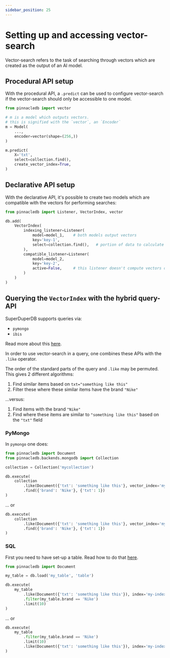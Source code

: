 ```yaml
---
sidebar_position: 25
---
```


# Setting up and accessing vector-search

Vector-search refers to the task of searching through vectors 
which are created as the output of an AI model.

## Procedural API setup

With the procedural API, a `.predict` can be used to configure vector-search
if the vector-search should only be accessible to one model.

```python
from pinnacledb import vector

# m is a model which outputs vectors.
# this is signified with the `vector`, an `Encoder`
m = Model(
    ...,
    encoder=vector(shape=(256,))
)

m.predict(
    X='txt',
    select=collection.find(),
    create_vector_index=True,
)
```

## Declarative API setup

With the declarative API, it's possible to create two models 
which are compatible with the vectors for performing searches:

```python
from pinnacledb import Listener, VectorIndex, vector

db.add(
    VectorIndex(
        indexing_listener=Listener(
            model=model_1,    # both models output vectors
            key='key-1',
            select=collection.find(),   # portion of data to calculate vectors for
        ),
        compatible_listener=Listener(
            model=model_2,
            key='key-2',
            active=False,     # this listener doesn't compute vectors on incoming data
        )
    )
)
```

## Querying the `VectorIndex` with the hybrid query-API

SuperDuperDB supports queries via:

- `pymongo`
- `ibis`

Read more about this [here](../data_integrations/supported_query_APIs.md).

In order to use vector-search in a query, one combines these APIs with the `.like` operator.

The order of the standard parts of the query and `.like` may be permuted. This gives 
2 different algorithms:

1. Find similar items based on `txt="something like this"`
2. Filter these where these similar items have the brand `"Nike"`

...versus:

1. Find items with the brand `"Nike"`
2. Find where these items are similar to `"something like this"` based on the `"txt"` field

### PyMongo

In `pymongo` one does:

```python
from pinnacledb import Document
from pinnacledb.backends.mongodb import Collection

collection = Collection('mycollection')

db.execute(
    collection
        .like(Document({'txt': 'something like this'}, vector_index='my-index'))
        .find({'brand': 'Nike'}, {'txt': 1})
)
```

... or

```python
db.execute(
    collection
        .like(Document({'txt': 'something like this'}, vector_index='my-index'))
        .find({'brand': 'Nike'}, {'txt': 1})
)
```

### SQL

First you need to have set-up a table. Read how to do that [here](../data_integrations/sql.md).

```python
from pinnacledb import Document

my_table = db.load('my_table', 'table')

db.execute(
    my_table
        .like(Document({'txt': 'something like this'}), index='my-index')
        .filter(my_table.brand == 'Nike')
        .limit(10)
)
```

... or

```python
db.execute(
    my_table
        .filter(my_table.brand == 'Nike')
        .limit(10)
        .like(Document({'txt': 'something like this'}), index='my-index')
)
```